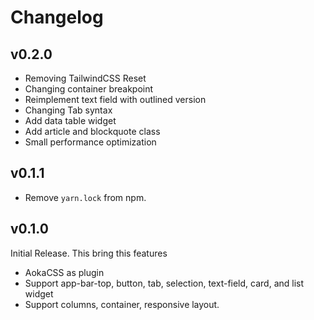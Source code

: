 # Changelog

## v0.2.0

- Removing TailwindCSS Reset
- Changing container breakpoint
- Reimplement text field with outlined version
- Changing Tab syntax
- Add data table widget
- Add article and blockquote class
- Small performance optimization

## v0.1.1

- Remove `yarn.lock` from npm.

## v0.1.0

Initial Release. This bring this features

- AokaCSS as plugin
- Support app-bar-top, button, tab, selection, text-field, card, and list widget
- Support columns, container, responsive layout.
